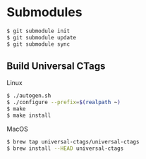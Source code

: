 # Submodules

```bash
$ git submodule init
$ git submodule update
$ git submodule sync
```

## Build Universal CTags

Linux

```bash
$ ./autogen.sh
$ ./configure --prefix=$(realpath ~)
$ make
$ make install
```

MacOS

```bash
$ brew tap universal-ctags/universal-ctags
$ brew install --HEAD universal-ctags
```

